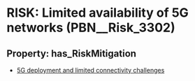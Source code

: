 # RISK: __Limited availability of 5G networks__ (PBN__Risk_3302)

## Property: has_RiskMitigation

* [5G deployment and limited connectivity challenges](PBN__Mitigation_1952)

